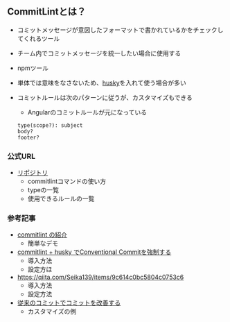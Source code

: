## CommitLintとは？

- コミットメッセージが意図したフォーマットで書かれているかをチェックしてくれるツール
- チーム内でコミットメッセージを統一したい場合に使用する
- npmツール
- 単体では意味をなさないため、[husky](./husky)を入れて使う場合が多い
- コミットルールは次のパターンに従うが、カスタマイズもできる
    - Angularのコミットルールが元になっている

    ```
    type(scope?): subject
    body?
    footer?
    ```

### 公式URL

- [リポジトリ](https://github.com/conventional-changelog/commitlint)
    - commitlintコマンドの使い方
    - typeの一覧
    - 使用できるルールの一覧

### 参考記事

- [commitlint の紹介](https://qiita.com/ybiquitous/items/74225bc4bf0a9ddcd7dd)
    - 簡単なデモ
- [commitlint + husky でConventional Commitを強制する](https://wp-kyoto.net/add-commitlint-with-husky-to-lint-git-commit-message/)
    - 導入方法
    - 設定方ほ
- https://qiita.com/Seika139/items/9c614c0bc5804c0753c6
    - 導入方法
    - 設定方法
- [従来のコミットでコミットを改善する](https://ichi.pro/jurai-no-komitto-de-komitto-o-kaizensuru-125427180186905)
    - カスタマイズの例